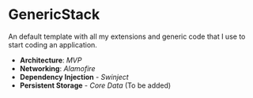 # GenericStack

An default template with all my extensions and generic code that I use to start coding an application.

- **Architecture**: *MVP*
- **Networking**: *Alamofire*
- **Dependency Injection** - *Swinject*
- **Persistent Storage** - *Core Data* (To be added)
